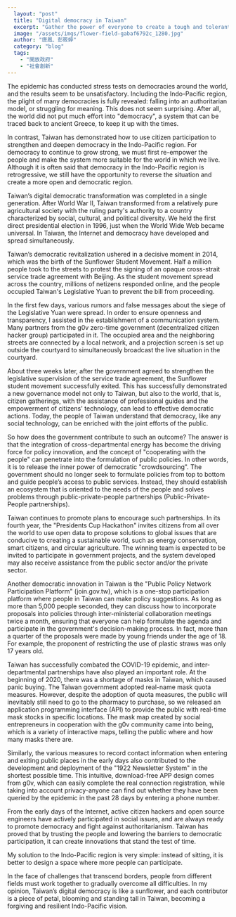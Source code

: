 ```yaml
---
  layout: "post"
  title: "Digital democracy in Taiwan"
  excerpt: "Gather the power of everyone to create a tough and tolerant Indo-Pacific region."
  image: "/assets/imgs/flower-field-gabaf6792c_1280.jpg"
  author: "唐鳳、彭筱婷"
  category: "blog"
  tags: 
    - "開放政府"
    - "社會創新"
---
```



The epidemic has conducted stress tests on democracies around the world, and the results seem to be unsatisfactory. Including the Indo-Pacific region, the plight of many democracies is fully revealed: falling into an authoritarian model, or struggling for meaning. This does not seem surprising. After all, the world did not put much effort into "democracy", a system that can be traced back to ancient Greece, to keep it up with the times. 

In contrast, Taiwan has demonstrated how to use citizen participation to strengthen and deepen democracy in the Indo-Pacific region. For democracy to continue to grow strong, we must first re-empower the people and make the system more suitable for the world in which we live. Although it is often said that democracy in the Indo-Pacific region is retrogressive, we still have the opportunity to reverse the situation and create a more open and democratic region. 

Taiwan’s digital democratic transformation was completed in a single generation. After World War II, Taiwan transformed from a relatively pure agricultural society with the ruling party's authority to a country characterized by social, cultural, and political diversity. We held the first direct presidential election in 1996, just when the World Wide Web became universal. In Taiwan, the Internet and democracy have developed and spread simultaneously. 

Taiwan’s democratic revitalization ushered in a decisive moment in 2014, which was the birth of the Sunflower Student Movement. Half a million people took to the streets to protest the signing of an opaque cross-strait service trade agreement with Beijing. As the student movement spread across the country, millions of netizens responded online, and the people occupied Taiwan's Legislative Yuan to prevent the bill from proceeding. 

In the first few days, various rumors and false messages about the siege of the Legislative Yuan were spread. In order to ensure openness and transparency, I assisted in the establishment of a communication system. Many partners from the g0v zero-time government (decentralized citizen hacker group) participated in it. The occupied area and the neighboring streets are connected by a local network, and a projection screen is set up outside the courtyard to simultaneously broadcast the live situation in the courtyard. 

About three weeks later, after the government agreed to strengthen the legislative supervision of the service trade agreement, the Sunflower student movement successfully exited. This has successfully demonstrated a new governance model not only to Taiwan, but also to the world, that is, citizen gatherings, with the assistance of professional guides and the empowerment of citizens' technology, can lead to effective democratic actions. Today, the people of Taiwan understand that democracy, like any social technology, can be enriched with the joint efforts of the public. 

So how does the government contribute to such an outcome? The answer is that the integration of cross-departmental energy has become the driving force for policy innovation, and the concept of "cooperating with the people" can penetrate into the formulation of public policies. In other words, it is to release the inner power of democratic "crowdsourcing". The government should no longer seek to formulate policies from top to bottom and guide people’s access to public services. Instead, they should establish an ecosystem that is oriented to the needs of the people and solves problems through public-private-people partnerships (Public-Private-People partnerships). 

Taiwan continues to promote plans to encourage such partnerships. In its fourth year, the "Presidents Cup Hackathon" invites citizens from all over the world to use open data to propose solutions to global issues that are conducive to creating a sustainable world, such as energy conservation, smart citizens, and circular agriculture. The winning team is expected to be invited to participate in government projects, and the system developed may also receive assistance from the public sector and/or the private sector. 

Another democratic innovation in Taiwan is the "Public Policy Network Participation Platform" (join.gov.tw), which is a one-stop participation platform where people in Taiwan can make policy suggestions. As long as more than 5,000 people seconded, they can discuss how to incorporate proposals into policies through inter-ministerial collaboration meetings twice a month, ensuring that everyone can help formulate the agenda and participate in the government's decision-making process. In fact, more than a quarter of the proposals were made by young friends under the age of 18. For example, the proponent of restricting the use of plastic straws was only 17 years old. 

Taiwan has successfully combated the COVID-19 epidemic, and inter-departmental partnerships have also played an important role. At the beginning of 2020, there was a shortage of masks in Taiwan, which caused panic buying. The Taiwan government adopted real-name mask quota measures. However, despite the adoption of quota measures, the public will inevitably still need to go to the pharmacy to purchase, so we released an application programming interface (API) to provide the public with real-time mask stocks in specific locations. The mask map created by social entrepreneurs in cooperation with the g0v community came into being, which is a variety of interactive maps, telling the public where and how many masks there are. 

Similarly, the various measures to record contact information when entering and exiting public places in the early days also contributed to the development and deployment of the "1922 Newsletter System" in the shortest possible time. This intuitive, download-free APP design comes from g0v, which can easily complete the real connection registration, while taking into account privacy-anyone can find out whether they have been queried by the epidemic in the past 28 days by entering a phone number. 

From the early days of the Internet, active citizen hackers and open source engineers have actively participated in social issues, and are always ready to promote democracy and fight against authoritarianism. Taiwan has proved that by trusting the people and lowering the barriers to democratic participation, it can create innovations that stand the test of time. 

My solution to the Indo-Pacific region is very simple: instead of sitting, it is better to design a space where more people can participate. 

In the face of challenges that transcend borders, people from different fields must work together to gradually overcome all difficulties. In my opinion, Taiwan’s digital democracy is like a sunflower, and each contributor is a piece of petal, blooming and standing tall in Taiwan, becoming a forgiving and resilient Indo-Pacific vision. 
